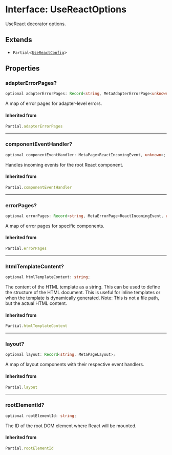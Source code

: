 # Interface: UseReactOptions

UseReact decorator options.

## Extends

- `Partial`\<[`UseReactConfig`](../../../options/UseReactBlueprint/interfaces/UseReactConfig.md)\>

## Properties

### adapterErrorPages?

```ts
optional adapterErrorPages: Record<string, MetaAdapterErrorPage<unknown, unknown, unknown>>;
```

A map of error pages for adapter-level errors.

#### Inherited from

```ts
Partial.adapterErrorPages
```

***

### componentEventHandler?

```ts
optional componentEventHandler: MetaPage<ReactIncomingEvent, unknown>;
```

Handles incoming events for the root React component.

#### Inherited from

```ts
Partial.componentEventHandler
```

***

### errorPages?

```ts
optional errorPages: Record<string, MetaErrorPage<ReactIncomingEvent, unknown>>;
```

A map of error pages for specific components.

#### Inherited from

```ts
Partial.errorPages
```

***

### htmlTemplateContent?

```ts
optional htmlTemplateContent: string;
```

The content of the HTML template as a string.
This can be used to define the structure of the HTML document.
This is useful for inline templates or when the template is dynamically generated.
Note: This is not a file path, but the actual HTML content.

#### Inherited from

```ts
Partial.htmlTemplateContent
```

***

### layout?

```ts
optional layout: Record<string, MetaPageLayout>;
```

A map of layout components with their respective event handlers.

#### Inherited from

```ts
Partial.layout
```

***

### rootElementId?

```ts
optional rootElementId: string;
```

The ID of the root DOM element where React will be mounted.

#### Inherited from

```ts
Partial.rootElementId
```
